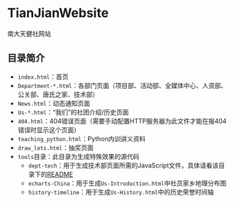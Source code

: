 # TianJianWebsite
南大天健社网站

## 目录简介

* `index.html`：首页
* `Department-*.html`：各部门页面（项目部、活动部、全媒体中心、人资部、公关部、唐氏之家、技术部）
* `News.html`：动态通知页面
* `Us-*.html`：“我们”的社团介绍/历史页面
* `404.html`：404错误页面（需要手动配置HTTP服务器为此文件才能在报404错误时显示这个页面）
* `teaching_python.html`：Python内训讲义资料
* `draw_lots.html`：抽奖页面
* `tools`目录：此目录为生成特殊效果的源代码
  * `dept-tech`：用于生成技术部页面所需的JavaScript文件，具体请看该目录下的[README](tools/dept-tech/README.md)
  * `echarts-China`：用于生成`Us-Introduction.html`中社员家乡地理分布图
  * `history-timeline`：用于生成`Us-History.html`中的历史荣誉时间轴

